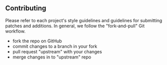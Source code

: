 Contributing
------------

Please refer to each project's style guidelines and guidelines for submitting patches and additions. In general, we follow the "fork-and-pull" Git workflow.

* fork the repo on GitHub
* commit changes to a branch in your fork
* pull request "upstream" with your changes
* merge changes in to "upstream" repo
